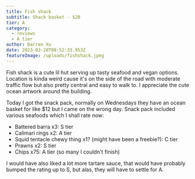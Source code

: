 ```yaml
---
title: Fish shack
subtitle: Shack basket - $20
tier: A
category:
  - reviews
  - A tier
author: Darren Xu
date: 2023-03-28T08:52:33.953Z
featureImage: /uploads/fishshack.jpeg
---
```

Fish shack is a cute lil hut serving up tasty seafood and vegan options. Location is kinda weird cause it's on the side of the road with moderate traffic flow but also pretty central and easy to walk to. I appreciate the cute ocean artwork around the building.

Today I got the snack pack, normally on Wednesdays they have an ocean basket for like $12 but I came on the wrong day. Snack pack included various seafoods which I shall rate now:

* Battered barra x3: S tier
* Calimari rings x2: A tier
* Squid tentacle chewy thing x1? (might have been a freebie?): C tier
* Prawns x2: S tier
* Chips x75: A tier (so many I couldn't finish)

I would have also liked a lot more tartare sauce, that would have probably bumped the rating up to S, but alas, they will have to settle for A.